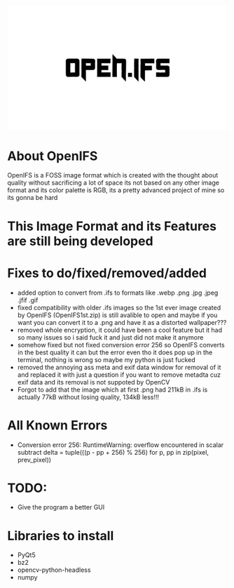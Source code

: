 ![Logo](logo.png)

# About OpenIFS
OpenIFS is a FOSS image format which is created with the thought about quality without sacrificing a lot of space its not based on any other image format and its color palette is RGB, its a pretty advanced project of mine so its gonna be hard

# This Image Format and its Features are still being developed

# Fixes to do/fixed/removed/added
- added option to convert from .ifs to formats like .webp .png .jpg .jpeg .jfif .gif 
- fixed compatibility with older .ifs images so the 1st ever image created by OpenIFS (OpenIFS1st.zip) is still avalible to open and maybe if you want you can convert it to a .png and have it as a distorted wallpaper???
- removed whole encryption, it could have been a cool feature but it had so many issues so i said fuck it and just did not make it anymore
- somehow fixed but not fixed conversion error 256 so OpenIFS converts in the best quality it can but the error even tho it does pop up in the terminal, nothing is wrong so maybe my python is just fucked
- removed the annoying ass meta and exif data window for removal of it and replaced it with just a question if you want to remove metadta cuz exif data and its removal is not suppoted by OpenCV
- Forgot to add that the image which at first .png had 211kB in .ifs is actually 77kB without losing quality, 134kB less!!!

# All Known Errors
- Conversion error 256: RuntimeWarning: overflow encountered in scalar subtract
  delta = tuple(((p - pp + 256) % 256) for p, pp in zip(pixel, prev_pixel))

# TODO:
- Give the program a better GUI

# Libraries to install
- PyQt5
- bz2
- opencv-python-headless
- numpy
